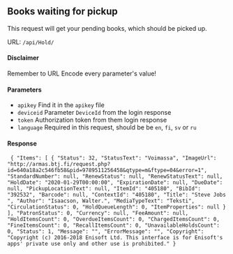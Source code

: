 ## Books waiting for pickup

This request will get your pending books, which should be picked up.

URL: `/api/Hold/`

#### Disclaimer
Remember to URL Encode every parameter's value!

#### Parameters


- `apikey` Find it in the `apikey` file
- `deviceid` Parameter `DeviceId` from the login response
- `token` Authorization token from them login response
- `language` Required in this request, should be be `en`, `fi`, `sv` or `ru` 

#### Response

`
{
    "Items": [
        {
            "Status": 32,
            "StatusText": "Voimassa",
            "ImageUrl": "http://armas.btj.fi/request.php?id=640a18a2c546fb58&pid=9789511256458&qtype=m&ftype=04&error=1",
            "StandardNumber": null,
            "RenewStatus": null,
            "RenewStatusText": null,
            "HoldDate": "2020-01-29T00:00:00",
            "ExpirationDate": null,
            "DueDate": null,
            "PickupLocationText": null,
            "ItemId": "405180",
            "BibId": "392532",
            "Barcode": null,
            "ContextId": "405180",
            "Title": "Steve Jobs ",
            "Author": "Isaacson, Walter.",
            "MediaTypeText": "Teksti",
            "CirculationStatus": 0,
            "HoldQueueLength": 0,
            "ItemProperties": null
        }
    ],
    "PatronStatus": 0,
    "Currency": null,
    "FeeAmount": null,
    "HoldItemsCount": 0,
    "OverdueItemsCount": 0,
    "ChargedItemsCount": 0,
    "FineItemsCount": 0,
    "RecallItemsCount": 0,
    "UnavailableHoldsCount": 0,
    "Status": 1,
    "Message": "",
    "ErrorMessage": "",
    "Copyright": "Copyright (c) 2016-2018 Enisoft Ltd. This interface is for Enisoft's apps' private use only and other use is prohibited."
}`
